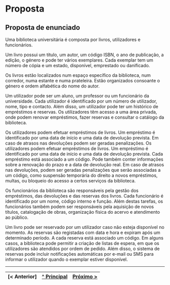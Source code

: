 # Proposta

## Proposta de enunciado

Uma biblioteca universitária é composta por livros, utilizadores e funcionários.

Um livro possui um título, um autor, um código ISBN, o ano de publicação, a edição, o género e pode ter vários exemplares. Cada exemplar tem um número de cópia e um estado, disponível, emprestado ou danificado.

Os livros estão localizados num espaço específico da biblioteca, num corredor, numa estante e numa prateleira. Estão organizados consoante o género e  ordem alfabética do nome do autor.

Um utilizador pode ser um aluno, um professor ou um funcionário da universidade. Cada utilizador é identificado por um número de utilizador, nome, tipo e contacto. Além disso, um utilizador pode ter um histórico de empréstimos e reservas. Os utilizadores têm acesso a uma área privada, onde podem renovar empréstimos, fazer reservas e consultar o catálogo da biblioteca.

Os utilizadores podem efetuar empréstimos de livros. Um empréstimo é identificado por uma data de início e uma data de devolução prevista. Em caso de atrasos nas devoluções podem ser geradas penalizações. Os utilizadores podem efetuar empréstimos de livros. Um empréstimo é identificado por uma data de início e uma data de devolução prevista. Cada empréstimo está associado a um código. Pode também conter informações sobre a renovação do prazo e a data de devolução real. Em caso de atrasos nas devoluções, podem ser geradas penalizações que serão associadas a um código, como suspensão temporária do direito a novos empréstimos, multas, ou bloqueio do acesso a certos serviços da biblioteca.

Os funcionários da biblioteca são responsáveis pela gestão dos empréstimos, das devoluções e das reservas dos livros. Cada funcionário é identificado por um nome, código interno e função. Além destas tarefas, os funcionários também podem ser responsáveis pela aquisição de novos títulos, catalogação de obras, organização física do acervo e atendimento ao público.

Um livro pode ser reservado por um utilizador caso não esteja disponível no momento. As reservas são registadas com data e hora e expiram após um determinado período. A cada reserva está associado um código. Em alguns casos, a biblioteca pode permitir a criação de listas de espera, em que os utilizadores são atendidos por ordem de pedido. Além disso, o sistema de reservas pode incluir notificações automáticas por e-mail ou SMS para informar o utilizador quando o exemplar estiver disponível. 

---

[< Anterior] | [^ Principal](/../../) | [Próximo >](proposta.md)
:--- | :---: | ---: 

